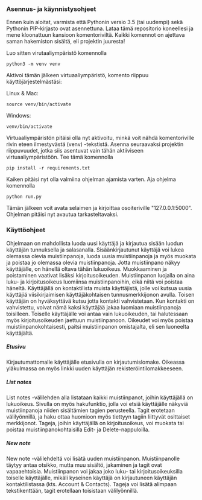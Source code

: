 ### Asennus- ja käynnistysohjeet

Ennen kuin aloitat, varmista että Pythonin versio 3.5 (tai uudempi) sekä Pythonin PIP-kirjasto ovat asennettuna. Lataa tämä repositorio koneellesi ja mene kloonattuun kansioon komentoriviltä. Kaikki komennot on ajettava saman hakemiston sisältä, eli projektin juuresta!

Luo sitten virutaaliympäristö komennolla
```
python3 -m venv venv
```
Aktivoi tämän jälkeen virtuaaliympäristö, komento riippuu käyttöjärjestelmästäsi:

Linux & Mac:
```
source venv/bin/activate
```
Windows:
```
venv/bin/activate
```
Virtuaaliympäristön pitäisi olla nyt aktivoitu, minkä voit nähdä komentoriville rivin eteen ilmestyvästä (venv) -tekstistä. Asenna seuraavaksi projektin riippuvuudet, jotka siis asentuvat vain tähän aktiiviseen virtuaaliympäristöön. Tee tämä komennolla
```
pip install -r requirements.txt
```
Kaiken pitäisi nyt olla valmiina ohjelman ajamista varten. Aja ohjelma komennolla  
```
python run.py
```
Tämän jälkeen voit avata selaimen ja kirjoittaa osoiteriville "127.0.0.1:5000". Ohjelman pitäisi nyt avautua tarkasteltavaksi.


### Käyttöohjeet

Ohjelmaan on mahdollista luoda uusi käyttäjä ja kirjautua sisään luodun käyttäjän tunnuksella ja salasanalla. Sisäänkirjautunut käyttäjä voi lukea olemassa olevia muistiinpanoja, luoda uusia muistiinpanoja ja myös muokata ja poistaa jo olemassa olevia muistiinpanoja. Jotta muistiinpano näkyy käyttäjälle, on hänellä oltava tähän lukuoikeus. Muokkaaminen ja poistaminen vaativat lisäksi kirjoitusoikeuden. Muistiinpanon luojalla on aina luku- ja kirjoitusoikeus luomiinsa muistiinpanoihin, eikä niitä voi poistaa häneltä. Käyttäjällä on kontaktilista muista käyttäjistä, jolle voi kutsua uusia käyttäjiä viisikirjaimisen käyttäjäkohtaisen tunnusmerkkijonon avulla. Toisen käyttäjän on hyväksyttävä kutsu jotta kontakti vahvistetaan. Kun kontakti on vahvistettu, voivat nämä kaksi käyttäjää jakaa luomiaan muistiinpanoja toisilleen. Toiselle käyttäjälle voi antaa vain lukuoikeuden, tai halutessaan myös kirjoitusoikeuden jaettuun muistiinpanoon. Oikeudet voi myös poistaa muistiinpanokohtaisesti, paitsi muistiinpanon omistajalta, eli sen luoneelta käyttäjältä.

##### Etusivu
Kirjautumattomalle käyttäjälle etusivulla on kirjautumislomake. Oikeassa yläkulmassa on myös linkki uuden käyttäjän rekisteröintilomakkeeseen.

##### List notes
List notes -välilehden alla listataan kaikki muistiinpanot, joihin käyttäjällä on lukuoikeus. Sivulla on myös hakufunktio, jolla voi etsiä käyttäjälle näkyviä muistiinpanoja niiden sisältämien tagien perusteella. Tagit erotetaan välilyönnillä, ja haku ottaa huomioon myös tiettyyn tagiin liittyvät osittaiset merkkijonot. Tageja, joihin käyttäjällä on kirjoitusoikeus, voi muokata tai poistaa muistiinpanokohtaisilla Edit- ja Delete-nappuloilla.

##### New note
New note -välilehdeltä voi lisätä uuden muistiinpanon. Muistiinpanolle täytyy antaa otsikko, mutta muu sisältö, jakaminen ja tagit ovat vapaaehtoisia. Muistiinpanon voi jakaa joko luku- tai kirjoitusoikeuksilla toiselle käyttäjälle, mikäli kyseinen käyttäjä on kirjautuneen käyttäjän kontaktilistassa (kts. Account & Contacts). Tageja voi lisätä alimpaan tekstikenttään, tagit erotellaan toisistaan välilyönnillä.
